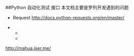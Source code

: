 ##Python 自动化测试 接口
本文档主要是罗列开发遇到的问题

* Request http://docs.python-requests.org/en/master/

*
	* 
	* 

http://mahua.jser.me/
	